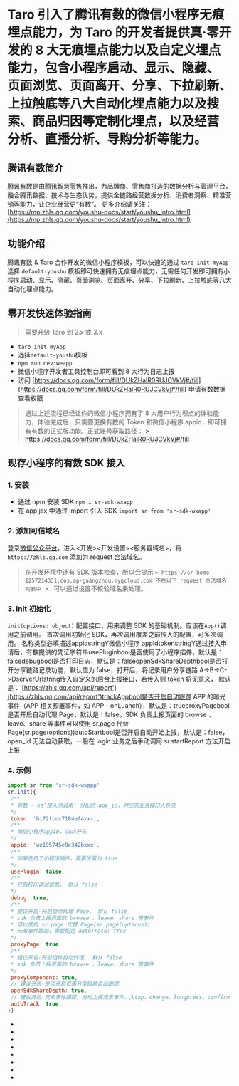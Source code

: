 # Taro 引入了腾讯有数的微信小程序无痕埋点能力，为 Taro 的开发者提供真·零开发的 8 大无痕埋点能力以及自定义埋点能力，包含**小程序启动、显示、隐藏、页面浏览、页面离开、分享、下拉刷新、上拉触底**等**八大自动化埋点能力**以及搜索、商品归因等**定制化埋点**，以及经营分析、直播分析、导购分析等能力。
## 腾讯有数简介[​](youshu.html#腾讯有数简介)
[腾讯有数](https://youshu.tencent.com/)是由[腾讯智慧零售](https://lingshou.tencent.com)推出，为品牌商、零售商打造的数据分析与管理平台，融合腾讯数据、技术与生态优势，提供全链路经营数据分析、消费者洞察、精准营销等能力，让企业经营更“有数”。
更多介绍请关注：[https://mp.zhls.qq.com/youshu-docs/start/youshu_intro.html](https://mp.zhls.qq.com/youshu-docs/start/youshu_intro.html)
## 功能介绍[​](youshu.html#功能介绍)
腾讯有数 & Taro 合作开发的微信小程序模板，可以快速的通过 `taro init myApp` 选择 `default-youshu` 模板即可快速拥有无痕埋点能力，无需任何开发即可拥有小程序启动、显示、隐藏、页面浏览、页面离开、分享、下拉刷新、上拉触底等八大自动化埋点能力。
## 零开发快速体验指南[​](youshu.html#零开发快速体验指南)
> 需要升级 Taro 到 2.x 或 3.x

- `taro init myApp`
- 选择`default-youshu`模板
- `npm run dev:weapp`
- 微信小程序开发者工具控制台即可看到 8 大行为日志上报
- 访问 [https://docs.qq.com/form/fill/DUkZHalR0RUJCVkVj#/fill](https://docs.qq.com/form/fill/DUkZHalR0RUJCVkVj#/fill) 申请有数数据查看权限
> 通过上述流程已经让你的微信小程序拥有了 8 大用户行为埋点的体验能力，体验完成后，只需要更换有数的 Token 和微信小程序 appid，即可拥有有数的正式版功能。正式账号获取路径：
[> https://docs.qq.com/form/fill/DUkZHalR0RUJCVkVj#/fill
](https://docs.qq.com/form/fill/DUkZHalR0RUJCVkVj#/fill)
## 现存小程序的有数 SDK 接入[​](youshu.html#现存小程序的有数-sdk-接入)
### 1. 安装[​](youshu.html#1-安装)

- 通过 npm 安装 SDK `npm i sr-sdk-wxapp`
- 在 app.jsx 中通过 import 引入 SDK `import sr from 'sr-sdk-wxapp'`
### 2. 添加可信域名[​](youshu.html#2-添加可信域名)
登录[微信公众平台](https://mp.weixin.qq.com/)，进入<开发><开发设置><服务器域名>，将 `https://zhls.qq.com` 添加为 request 合法域名。
> 在开发环境中还有 SDK 版本检查，所以会提示
`> https://sr-home-1257214331.cos.ap-guangzhou.myqcloud.com 不在以下 request 合法域名列表中
`> , 可以通过设置不校验域名来处理。

### 3. init 初始化[​](youshu.html#3-init-初始化)
`init(options: object)`
配置接口，用来调整 SDK 的基础机制。应该在`App()`调用之前调用。
首次调用初始化 SDK，再次调用覆盖之前传入的配置，可多次调用。
名称类型必填描述appidstringY微信小程序 appIdtokenstringY通过接入申请后，有数提供的凭证字符串usePluginbool是否使用了小程序插件，默认是：falsedebugbool是否打印日志，默认是：falseopenSdkShareDepthbool是否打开分享链路记录功能，默认值为 false，打开后，将记录用户分享链路 A->B->C->DserverUrlstring传入自定义的后台上报接口，若传入则 token 将无意义， 默认是：'[https://zhls.qq.com/api/report'](https://zhls.qq.com/api/report')trackAppbool是否开启自动跟踪 APP 的曝光事件（APP 相关预置事件，如 APP - onLuanch），默认是：trueproxyPagebool是否开启自动代理 Page，默认是：false。SDK 负责上报页面的 browse 、leave、share 等事件可以使用 sr.page 代替 Page(sr.page(options))autoStartbool是否开启自动开始上报，默认是：false，open_id 无法自动获取，一般在 login 业务之后手动调用 sr.startReport 方法开启上报
### 4. 示例[​](youshu.html#4-示例)
```javascript
import sr from 'sr-sdk-wxapp'
sr.init({
 /**
 * 有数 - ka‘接入测试用’ 分配的 app_id，对应的业务接口人负责
 */
 token: 'bi72fccc7184ef4xxx',
 /**
 * 微信小程序appID，以wx开头
 */
 appid: 'wx195745e8e342bxxx',
 /**
 * 如果使用了小程序插件，需要设置为 true
 */
 usePlugin: false,
 /**
 * 开启打印调试信息， 默认 false
 */
 debug: true,
 /**
 * 建议开启-开启自动代理 Page， 默认 false
 * sdk 负责上报页面的 browse 、leave、share 等事件
 * 可以使用 sr.page 代替 Page(sr.page(options))
 * 元素事件跟踪，需要配合 autoTrack: true
 */
 proxyPage: true,
 /**
 * 建议开启-开启组件自动代理， 默认 false
 * sdk 负责上报页面的 browse 、leave、share 等事件
 */
 proxyComponent: true,
 // 建议开启-是否开启页面分享链路自动跟踪
 openSdkShareDepth: true,
 // 建议开启-元素事件跟踪，自动上报元素事件，入tap、change、longpress、confirm
 autoTrack: true,
})
```

- 
- 
- 
- 

- 
- 
- 
-
